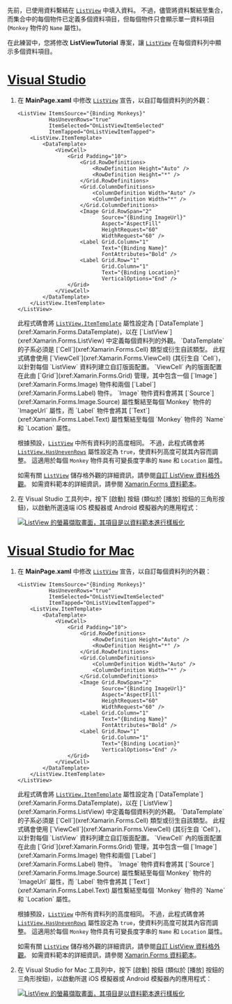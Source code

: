 先前，已使用資料繫結在 [`ListView`](xref:Xamarin.Forms.ListView) 中填入資料。 不過，儘管將資料繫結至集合，而集合中的每個物件已定義多個資料項目，但每個物件只會顯示單一資料項目 (`Monkey` 物件的 `Name` 屬性)。

在此練習中，您將修改 **ListViewTutorial** 專案，讓 [`ListView`](xref:Xamarin.Forms.ListView) 在每個資料列中顯示多個資料項目。

# <a name="visual-studiotabvswin"></a>[Visual Studio](#tab/vswin)

1. 在 **MainPage.xaml** 中修改 [`ListView`](xref:Xamarin.Forms.Image) 宣告，以自訂每個資料列的外觀：

    ```xaml
    <ListView ItemsSource="{Binding Monkeys}"
              HasUnevenRows="true"
              ItemSelected="OnListViewItemSelected"
              ItemTapped="OnListViewItemTapped">
        <ListView.ItemTemplate>
            <DataTemplate>
                <ViewCell>
                    <Grid Padding="10">
                        <Grid.RowDefinitions>
                            <RowDefinition Height="Auto" />
                            <RowDefinition Height="*" />
                        </Grid.RowDefinitions>
                        <Grid.ColumnDefinitions>
                            <ColumnDefinition Width="Auto" />
                            <ColumnDefinition Width="*" />
                        </Grid.ColumnDefinitions>
                        <Image Grid.RowSpan="2"
                               Source="{Binding ImageUrl}"
                               Aspect="AspectFill"
                               HeightRequest="60"
                               WidthRequest="60" />
                        <Label Grid.Column="1"
                               Text="{Binding Name}"
                               FontAttributes="Bold" />
                        <Label Grid.Row="1"
                               Grid.Column="1"
                               Text="{Binding Location}"
                               VerticalOptions="End" />
                    </Grid>
                </ViewCell>
            </DataTemplate>
        </ListView.ItemTemplate>
    </ListView>
    ```

    此程式碼會將 [`ListView.ItemTemplate`](xref:Xamarin.Forms.ItemsView`1.ItemTemplate) 屬性設定為 [`DataTemplate`](xref:Xamarin.Forms.DataTemplate)，以在 [`ListView`](xref:Xamarin.Forms.ListView) 中定義每個資料列的外觀。 `DataTemplate` 的子系必須是 [`Cell`](xref:Xamarin.Forms.Cell) 類型或衍生自該類型。 此程式碼會使用 [`ViewCell`](xref:Xamarin.Forms.ViewCell) (其衍生自 `Cell`)，以針對每個 `ListView` 資料列建立自訂版面配置。 `ViewCell` 內的版面配置在此由 [`Grid`](xref:Xamarin.Forms.Grid) 管理，其中包含一個 [`Image`](xref:Xamarin.Forms.Image) 物件和兩個 [`Label`](xref:Xamarin.Forms.Label) 物件。 `Image` 物件資料會將其 [`Source`](xref:Xamarin.Forms.Image.Source) 屬性繫結至每個`Monkey` 物件的 `ImageUrl` 屬性，而 `Label` 物件會將其 [`Text`](xref:Xamarin.Forms.Label.Text) 屬性繫結至每個 `Monkey` 物件的 `Name` 和 `Location` 屬性。

    根據預設，[`ListView`](xref:Xamarin.Forms.ListView) 中所有資料列的高度相同。 不過，此程式碼會將 [`ListView.HasUnevenRows`](xref:Xamarin.Forms.ListView.HasUnevenRows) 屬性設定為 `true`，使資料列高度可就其內容而調整。 這適用於每個 `Monkey` 物件具有可變長度字串的 `Name` 和 `Location` 屬性。

    如需有關 [`ListView`](xref:Xamarin.Forms.ListView) 儲存格外觀的詳細資訊，請參閱[自訂 ListView 資料格外觀](~/xamarin-forms/user-interface/listview/customizing-cell-appearance.md)。 如需資料範本的詳細資訊，請參閱 [Xamarin.Forms 資料範本](~/xamarin-forms/app-fundamentals/templates/data-templates/index.md)。

1. 在 Visual Studio 工具列中，按下 [啟動] 按鈕 (類似於 [播放] 按鈕的三角形按鈕)，以啟動所選遠端 iOS 模擬器或 Android 模擬器內的應用程式：

    [![ListView 的螢幕擷取畫面，其項目是以資料範本進行樣板化](../images/customize-cell-appearance.png "顯示樣板化資料的 ListView")](../images/customize-cell-appearance-large.png#lightbox "顯示樣板化資料的 ListView")

# <a name="visual-studio-for-mactabvsmac"></a>[Visual Studio for Mac](#tab/vsmac)

1. 在 **MainPage.xaml** 中修改 [`ListView`](xref:Xamarin.Forms.Image) 宣告，以自訂每個資料列的外觀：

    ```xaml
    <ListView ItemsSource="{Binding Monkeys}"
              HasUnevenRows="true"
              ItemSelected="OnListViewItemSelected"
              ItemTapped="OnListViewItemTapped">
        <ListView.ItemTemplate>
            <DataTemplate>
                <ViewCell>
                    <Grid Padding="10">
                        <Grid.RowDefinitions>
                            <RowDefinition Height="Auto" />
                            <RowDefinition Height="*" />
                        </Grid.RowDefinitions>
                        <Grid.ColumnDefinitions>
                            <ColumnDefinition Width="Auto" />
                            <ColumnDefinition Width="*" />
                        </Grid.ColumnDefinitions>
                        <Image Grid.RowSpan="2"
                               Source="{Binding ImageUrl}"
                               Aspect="AspectFill"
                               HeightRequest="60"
                               WidthRequest="60" />
                        <Label Grid.Column="1"
                               Text="{Binding Name}"
                               FontAttributes="Bold" />
                        <Label Grid.Row="1"
                               Grid.Column="1"
                               Text="{Binding Location}"
                               VerticalOptions="End" />
                    </Grid>
                </ViewCell>
            </DataTemplate>
        </ListView.ItemTemplate>
    </ListView>
    ```

    此程式碼會將 [`ListView.ItemTemplate`](xref:Xamarin.Forms.ItemsView`1.ItemTemplate) 屬性設定為 [`DataTemplate`](xref:Xamarin.Forms.DataTemplate)，以在 [`ListView`](xref:Xamarin.Forms.ListView) 中定義每個資料列的外觀。 `DataTemplate` 的子系必須是 [`Cell`](xref:Xamarin.Forms.Cell) 類型或衍生自該類型。 此程式碼會使用 [`ViewCell`](xref:Xamarin.Forms.ViewCell) (其衍生自 `Cell`)，以針對每個 `ListView` 資料列建立自訂版面配置。 `ViewCell` 內的版面配置在此由 [`Grid`](xref:Xamarin.Forms.Grid) 管理，其中包含一個 [`Image`](xref:Xamarin.Forms.Image) 物件和兩個 [`Label`](xref:Xamarin.Forms.Label) 物件。 `Image` 物件資料會將其 [`Source`](xref:Xamarin.Forms.Image.Source) 屬性繫結至每個`Monkey` 物件的 `ImageUrl` 屬性，而 `Label` 物件會將其 [`Text`](xref:Xamarin.Forms.Label.Text) 屬性繫結至每個 `Monkey` 物件的 `Name` 和 `Location` 屬性。

    根據預設，[`ListView`](xref:Xamarin.Forms.ListView) 中所有資料列的高度相同。 不過，此程式碼會將 [`ListView.HasUnevenRows`](xref:Xamarin.Forms.ListView.HasUnevenRows) 屬性設定為 `true`，使資料列高度可就其內容而調整。 這適用於每個 `Monkey` 物件具有可變長度字串的 `Name` 和 `Location` 屬性。

    如需有關 [`ListView`](xref:Xamarin.Forms.ListView) 儲存格外觀的詳細資訊，請參閱[自訂 ListView 資料格外觀](~/xamarin-forms/user-interface/listview/customizing-cell-appearance.md)。 如需資料範本的詳細資訊，請參閱 [Xamarin.Forms 資料範本](~/xamarin-forms/app-fundamentals/templates/data-templates/index.md)。

1. 在 Visual Studio for Mac 工具列中，按下 [啟動] 按鈕 (類似於 [播放] 按鈕的三角形按鈕)，以啟動所選 iOS 模擬器或 Android 模擬器內的應用程式：

    [![ListView 的螢幕擷取畫面，其項目是以資料範本進行樣板化](../images/customize-cell-appearance.png "顯示樣板化資料的 ListView")](../images/customize-cell-appearance-large.png#lightbox "顯示樣板化資料的 ListView")
